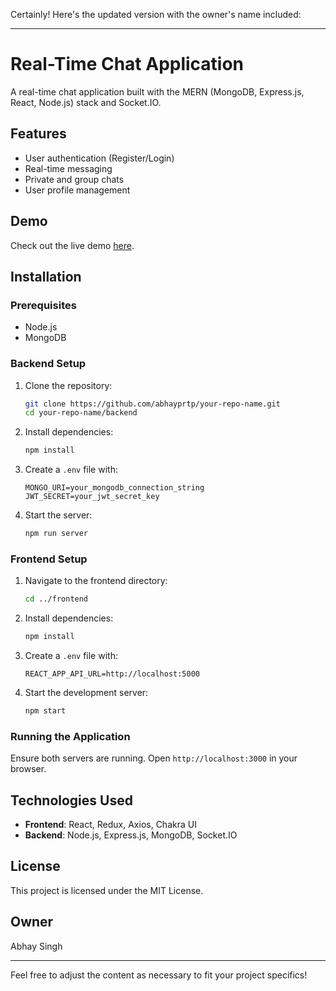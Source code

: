 Certainly! Here's the updated version with the owner's name included:

---

# Real-Time Chat Application

A real-time chat application built with the MERN (MongoDB, Express.js, React, Node.js) stack and Socket.IO.

## Features
- User authentication (Register/Login)
- Real-time messaging
- Private and group chats
- User profile management

## Demo
Check out the live demo [here](https://your-live-demo-url.com).

## Installation
### Prerequisites
- Node.js
- MongoDB

### Backend Setup
1. Clone the repository:
   ```bash
   git clone https://github.com/abhayprtp/your-repo-name.git
   cd your-repo-name/backend
   ```

2. Install dependencies:
   ```bash
   npm install
   ```

3. Create a `.env` file with:
   ```env
   MONGO_URI=your_mongodb_connection_string
   JWT_SECRET=your_jwt_secret_key
   ```

4. Start the server:
   ```bash
   npm run server
   ```

### Frontend Setup
1. Navigate to the frontend directory:
   ```bash
   cd ../frontend
   ```

2. Install dependencies:
   ```bash
   npm install
   ```

3. Create a `.env` file with:
   ```env
   REACT_APP_API_URL=http://localhost:5000
   ```

4. Start the development server:
   ```bash
   npm start
   ```

### Running the Application
Ensure both servers are running. Open `http://localhost:3000` in your browser.

## Technologies Used
- **Frontend**: React, Redux, Axios, Chakra UI
- **Backend**: Node.js, Express.js, MongoDB, Socket.IO

## License
This project is licensed under the MIT License.

## Owner
Abhay Singh

---

Feel free to adjust the content as necessary to fit your project specifics!
